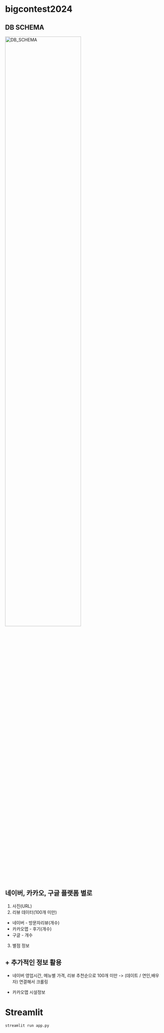 # bigcontest2024

## DB SCHEMA

<p aling="center">
<img width="70%" alt="DB_SCHEMA" src="https://github.com/user-attachments/assets/9130ad7b-260a-4d32-8ce4-3ced6b46a3fd"
</p>



## 네이버, 카카오, 구글 플랫폼 별로

1. 사진(URL)
2. 리뷰 데이터(100개 미만)
  - 네이버 - 방문자리뷰(개수)
  - 카카오맵 - 후기(개수)
  - 구글 - 개수
3. 별점 정보

## + 추가적인 정보 활용

- 네이버
영업시간,
메뉴별 가격,
리뷰 추천순으로 100개 미만 -> (데이트 / 연인,배우자) 연결해서 크롤링

- 카카오맵
시설정보

# Streamlit
```
streamlit run app.py
```
